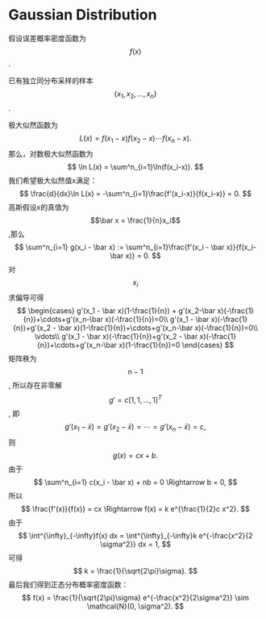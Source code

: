 # Gaussian Distribution

假设误差概率密度函数为$$f(x)$$.

已有独立同分布采样的样本$$\{x_1, x_2, \ldots, x_n\}$$.

极大似然函数为
$$
L(x) = f(x_1 - x) f(x_2 - x) \cdots f(x_n-x).
$$
那么，对数极大似然函数为
$$
\ln L(x) = \sum^n_{i=1}\ln(f(x_i-x)).
$$
我们希望极大似然值x满足：
$$
\frac{d}{dx}\ln L(x) = -\sum^n_{i=1}\frac{f'(x_i-x)}{f(x_i-x)} = 0.
$$
高斯假设x的真值为$$\bar x = \frac{1}{n}x_i$$,那么
$$
\sum^n_{i=1} g(x_i - \bar x) := \sum^n_{i=1}\frac{f'(x_i - \bar x)}{f(x_i-\bar x)} = 0.
$$
对$$x_i$$求偏导可得
$$
\begin{cases}
g'(x_1 - \bar x)(1-\frac{1}{n}) + g'(x_2-\bar x)(-\frac{1}{n})+\cdots+g'(x_n-\bar x)(-\frac{1}{n})=0\\
g'(x_1 - \bar x)(-\frac{1}{n})+g'(x_2 - \bar x)(1-\frac{1}{n})+\cdots+g'(x_n-\bar x)(-\frac{1}{n})=0\\
\vdots\\
g'(x_1 - \bar x)(-\frac{1}{n})+g'(x_2 - \bar x)(-\frac{1}{n})+\cdots+g'(x_n-\bar x)(1-\frac{1}{n})=0
\end{cases}
$$
矩阵秩为$$n-1$$, 所以存在非零解 $$g' = c [1, 1, \ldots, 1]^T$$, 即
$$
g'(x_1 - \bar x) = g'(x_2 - \bar x) = \cdots = g'(x_n - \bar x) = c,
$$
则
$$
g(x) = cx + b.
$$
由于
$$
\sum^n_{i=1} c(x_i - \bar x) + nb = 0 \Rightarrow b = 0,
$$
所以
$$
\frac{f'(x)}{f(x)} = cx \Rightarrow f(x) = k e^{\frac{1}{2}c x^2}.
$$
由于
$$
\int^{\infty}_{-\infty}f(x) dx = \int^{\infty}_{-\infty}k e^{-\frac{x^2}{2 \sigma^2}} dx = 1,
$$
可得
$$
k = \frac{1}{\sqrt{2\pi}\sigma}.
$$
最后我们得到正态分布概率密度函数：
$$
f(x) = \frac{1}{\sqrt{2\pi}\sigma} e^{-\frac{x^2}{2\sigma^2}} \sim \mathcal{N}(0, \sigma^2).
$$
